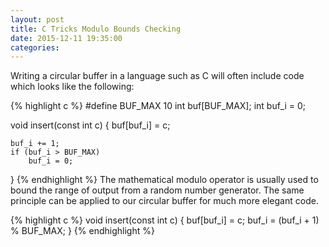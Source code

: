 ```yaml
---
layout: post
title: C Tricks Modulo Bounds Checking
date: 2015-12-11 19:35:00
categories: 
---
```

Writing a circular buffer in a language such as C will often include code which looks like the following:

{% highlight c %}
#define BUF_MAX 10
int buf[BUF_MAX];
int buf_i = 0;

void insert(const int c)
{
    buf[buf_i] = c;

    buf_i += 1;
    if (buf_i > BUF_MAX)
        buf_i = 0;
} 
{% endhighlight %}
The mathematical modulo operator is usually used to bound the range of output from a random number generator. The same principle can be applied to our circular buffer for much more elegant code.

{% highlight c %}
void insert(const int c)
{
    buf[buf_i] = c;
    buf_i = (buf_i + 1) % BUF_MAX;
} 
{% endhighlight %}
